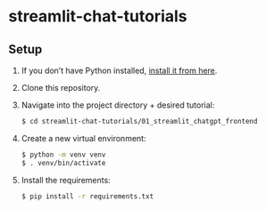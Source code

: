 # streamlit-chat-tutorials

## Setup

1. If you don’t have Python installed, [install it from here](https://www.python.org/downloads/).

2. Clone this repository.

3. Navigate into the project directory + desired tutorial:

   ```bash
   $ cd streamlit-chat-tutorials/01_streamlit_chatgpt_frontend
   ```

4. Create a new virtual environment:

   ```bash
   $ python -m venv venv
   $ . venv/bin/activate
   ```

5. Install the requirements:

   ```bash
   $ pip install -r requirements.txt
   ```